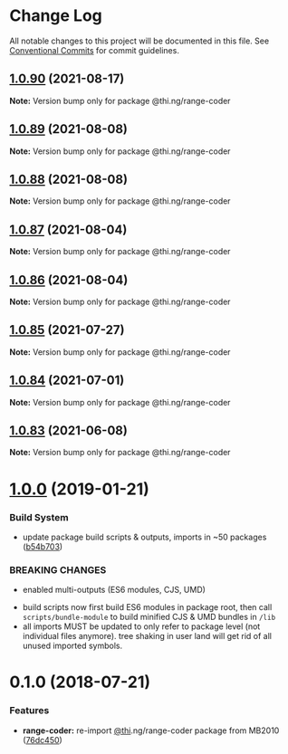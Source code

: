 # Change Log

All notable changes to this project will be documented in this file.
See [Conventional Commits](https://conventionalcommits.org) for commit guidelines.

## [1.0.90](https://github.com/thi-ng/umbrella/compare/@thi.ng/range-coder@1.0.89...@thi.ng/range-coder@1.0.90) (2021-08-17)

**Note:** Version bump only for package @thi.ng/range-coder





## [1.0.89](https://github.com/thi-ng/umbrella/compare/@thi.ng/range-coder@1.0.88...@thi.ng/range-coder@1.0.89) (2021-08-08)

**Note:** Version bump only for package @thi.ng/range-coder





## [1.0.88](https://github.com/thi-ng/umbrella/compare/@thi.ng/range-coder@1.0.87...@thi.ng/range-coder@1.0.88) (2021-08-08)

**Note:** Version bump only for package @thi.ng/range-coder





## [1.0.87](https://github.com/thi-ng/umbrella/compare/@thi.ng/range-coder@1.0.86...@thi.ng/range-coder@1.0.87) (2021-08-04)

**Note:** Version bump only for package @thi.ng/range-coder





## [1.0.86](https://github.com/thi-ng/umbrella/compare/@thi.ng/range-coder@1.0.85...@thi.ng/range-coder@1.0.86) (2021-08-04)

**Note:** Version bump only for package @thi.ng/range-coder





## [1.0.85](https://github.com/thi-ng/umbrella/compare/@thi.ng/range-coder@1.0.84...@thi.ng/range-coder@1.0.85) (2021-07-27)

**Note:** Version bump only for package @thi.ng/range-coder





## [1.0.84](https://github.com/thi-ng/umbrella/compare/@thi.ng/range-coder@1.0.83...@thi.ng/range-coder@1.0.84) (2021-07-01)

**Note:** Version bump only for package @thi.ng/range-coder





## [1.0.83](https://github.com/thi-ng/umbrella/compare/@thi.ng/range-coder@1.0.82...@thi.ng/range-coder@1.0.83) (2021-06-08)

**Note:** Version bump only for package @thi.ng/range-coder





# [1.0.0](https://github.com/thi-ng/umbrella/compare/@thi.ng/range-coder@0.1.28...@thi.ng/range-coder@1.0.0) (2019-01-21)

### Build System

* update package build scripts & outputs, imports in ~50 packages ([b54b703](https://github.com/thi-ng/umbrella/commit/b54b703))

### BREAKING CHANGES

* enabled multi-outputs (ES6 modules, CJS, UMD)

- build scripts now first build ES6 modules in package root, then call
  `scripts/bundle-module` to build minified CJS & UMD bundles in `/lib`
- all imports MUST be updated to only refer to package level
  (not individual files anymore). tree shaking in user land will get rid of
  all unused imported symbols.

<a name="0.1.0"></a>
# 0.1.0 (2018-07-21)

### Features

* **range-coder:** re-import [@thi](https://github.com/thi).ng/range-coder package from MB2010 ([76dc450](https://github.com/thi-ng/umbrella/commit/76dc450))
